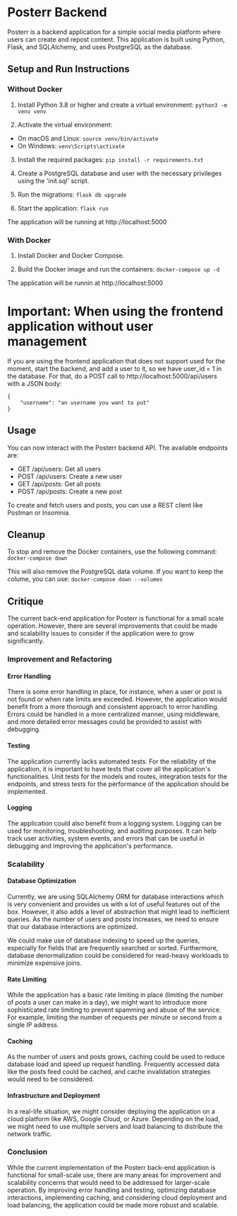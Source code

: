# Posterr Backend

Posterr is a backend application for a simple social media platform where users can create and repost content. This application is built using Python, Flask, and SQLAlchemy, and uses PostgreSQL as the database.

## Setup and Run Instructions

### Without Docker
1. Install Python 3.8 or higher and create a virtual environment:
`python3 -m venv venv`

2. Activate the virtual environment:
- On macOS and Linux:
`source venv/bin/activate`
- On Windows:
`venv\Scripts\activate`

3. Install the required packages:
`pip install -r requirements.txt`

4. Create a PostgreSQL database and user with the necessary privileges using the 'init.sql' script.

5. Run the migrations:
`flask db upgrade`

6. Start the application:
`flask run`

The application will be running at http://localhost:5000

### With Docker
1. Install Docker and Docker Compose.

2. Build the Docker image and run the containers:
`docker-compose up -d`

The application will be runnin at http://localhost:5000

# Important: When using the frontend application without user management
If you are using the frontend application that does not support used for the moment, start the backend, and add a user to it, so we have user_id = 1 in the database.
For that, do a POST call to http://localhost:5000/api/users with a JSON body:
```
{
    "username": "an username you want to put"
}
```
## Usage

You can now interact with the Posterr backend API. The available endpoints are:

- GET /api/users: Get all users
- POST /api/users: Create a new user
- GET /api/posts: Get all posts
- POST /api/posts: Create a new post

To create and fetch users and posts, you can use a REST client like Postman or Insomnia.

## Cleanup

To stop and remove the Docker containers, use the following command:
`docker-compose down`

This will also remove the PostgreSQL data volume. If you want to keep the colume, you can use:
`docker-compose down --volumes`

## Critique

The current back-end application for Posterr is functional for a small scale operation. However, there are several improvements that could be made and scalability issues to consider if the application were to grow significantly.
### Improvement and Refactoring
#### Error Handling

There is some error handling in place, for instance, when a user or post is not found or when rate limits are exceeded. However, the application would benefit from a more thorough and consistent approach to error handling. Errors could be handled in a more centralized manner, using middleware, and more detailed error messages could be provided to assist with debugging.
#### Testing

The application currently lacks automated tests. For the reliability of the application, it is important to have tests that cover all the application's functionalities. Unit tests for the models and routes, integration tests for the endpoints, and stress tests for the performance of the application should be implemented.

#### Logging

The application could also benefit from a logging system. Logging can be used for monitoring, troubleshooting, and auditing purposes. It can help track user activities, system events, and errors that can be useful in debugging and improving the application's performance.
### Scalability
#### Database Optimization

Currently, we are using SQLAlchemy ORM for database interactions which is very convenient and provides us with a lot of useful features out of the box. However, it also adds a level of abstraction that might lead to inefficient queries. As the number of users and posts increases, we need to ensure that our database interactions are optimized.

We could make use of database indexing to speed up the queries, especially for fields that are frequently searched or sorted. Furthermore, database denormalization could be considered for read-heavy workloads to minimize expensive joins.
#### Rate Limiting

While the application has a basic rate limiting in place (limiting the number of posts a user can make in a day), we might want to introduce more sophisticated rate limiting to prevent spamming and abuse of the service. For example, limiting the number of requests per minute or second from a single IP address.
#### Caching

As the number of users and posts grows, caching could be used to reduce database load and speed up request handling. Frequently accessed data like the posts feed could be cached, and cache invalidation strategies would need to be considered.

#### Infrastructure and Deployment

In a real-life situation, we might consider deploying the application on a cloud platform like AWS, Google Cloud, or Azure. Depending on the load, we might need to use multiple servers and load balancing to distribute the network traffic.
### Conclusion

While the current implementation of the Posterr back-end application is functional for small-scale use, there are many areas for improvement and scalability concerns that would need to be addressed for larger-scale operation. By improving error handling and testing, optimizing database interactions, implementing caching, and considering cloud deployment and load balancing, the application could be made more robust and scalable.
